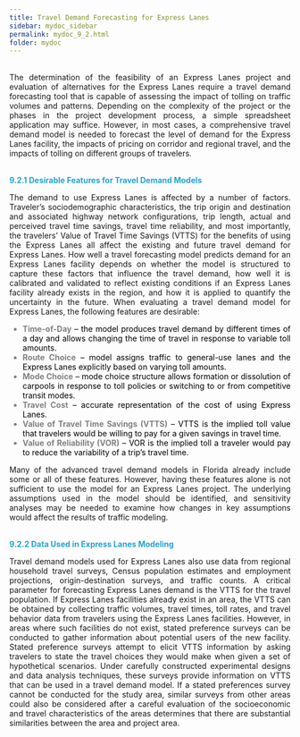 ```yaml
---
title: Travel Demand Forecasting for Express Lanes
sidebar: mydoc_sidebar
permalink: mydoc_9_2.html
folder: mydoc
---
```



<style>
  div{
    text-align: justify;
  }
</style>

<br>
<div>The determination of the feasibility of an Express Lanes project and evaluation of alternatives
for the Express Lanes require a travel demand forecasting tool that is capable of assessing the
impact of tolling on traffic volumes and patterns. Depending on the complexity of the project or the phases in the project development process, a simple spreadsheet application may suffice.
However, in most cases, a comprehensive travel demand model is needed to forecast the level
of demand for the Express Lanes facility, the impacts of pricing on corridor and regional travel,
and the impacts of tolling on different groups of travelers.</div>

<br><span style="color:#20a3d3"><b>9.2.1 Desirable Features for Travel Demand Models</b></span>

<div>The demand to use Express Lanes is affected by a number of factors. Traveler’s sociodemographic characteristics, the trip origin and destination and associated highway network configurations, trip length, actual and perceived travel time savings, travel time reliability, and most importantly, the travelers’ Value of Travel Time Savings (VTTS) for the benefits of using the Express Lanes all affect the existing and future travel demand for Express Lanes. How well a travel forecasting model predicts demand for an Express Lanes facility depends on whether the model is structured to capture these factors that influence the travel demand, how well it is calibrated and validated to reflect existing conditions if an Express Lanes facility already exists in the region, and how it is applied to quantify the uncertainty in the future. When evaluating a travel demand model for Express Lanes, the following features are desirable: <ul>
<li style="margin:0; color:grey"><span style="color:grey"><b>Time-of-Day</b></span> <span style="color:black">– the model produces travel demand by different times of a day and allows changing the time of travel in response to variable toll amounts.</span></li>
<li style="margin:0; color:grey"><span style="color:grey"><b>Route Choice</b></span> <span style="color:black">– model assigns traffic to general-use lanes and the Express Lanes
explicitly based on varying toll amounts.</span></li>
<li style="margin:0; color:grey"><span style="color:grey"><b>Mode Choice</b></span> <span style="color:black">– mode choice structure allows formation or dissolution of carpools in
response to toll policies or switching to or from competitive transit modes.</span></li>
<li style="margin:0; color:grey"><span style="color:grey"><b>Travel Cost</b></span> <span style="color:black">– accurate representation of the cost of using Express Lanes.</span></li>
<li style="margin:0; color:grey"><span style="color:grey"><b>Value of Travel Time Savings (VTTS)</b></span> <span style="color:black">– VTTS is the implied toll value that travelers
would be willing to pay for a given savings in travel time.</span></li>
<li style="margin:0; color:grey"><span style="color:grey"><b>Value of Reliability (VOR)</b></span> <span style="color:black">– VOR is the implied toll a traveler would pay to reduce the
variability of a trip’s travel time.</span></li></ul></div>

<div>Many of the advanced travel demand models in Florida already include some or all of these
features. However, having these features alone is not sufficient to use the model for an Express
Lanes project. The underlying assumptions used in the model should be identified, and
sensitivity analyses may be needed to examine how changes in key assumptions would affect
the results of traffic modeling.</div>

<br><span style="color:#20a3d3"><b>9.2.2 Data Used in Express Lanes Modeling</b></span>

<div>Travel demand models used for Express Lanes also use data from regional household travel surveys, Census population estimates and employment projections, origin-destination surveys, and traffic counts. A critical parameter for forecasting Express Lanes demand is the VTTS for the travel population. If Express Lanes facilities already exist in an area, the VTTS can be obtained by collecting traffic volumes, travel times, toll rates, and travel behavior data from travelers using the Express Lanes facilities. However, in areas where such facilities do not exist, stated preference surveys can be conducted to gather information about potential users of the new facility. Stated preference surveys attempt to elicit VTTS information by asking travelers to state the travel choices they would make when given a set of hypothetical scenarios. Under carefully constructed experimental designs and data analysis techniques, these surveys provide information on VTTS that can be used in a travel demand model. If a stated preferences survey cannot be conducted for the study area, similar surveys from other areas could also be considered after a careful evaluation of the socioeconomic and travel characteristics of the areas determines that there are substantial similarities between the area and project area.</div>

